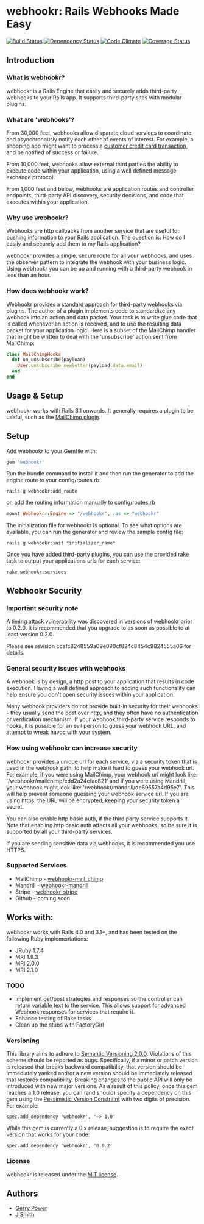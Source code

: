 # webhookr: Rails Webhooks Made Easy
[![Build Status](https://travis-ci.org/zoocasa/webhookr.png?branch=master)](https://travis-ci.org/zoocasa/webhookr)
[![Dependency Status](https://gemnasium.com/zoocasa/webhookr.png)](https://gemnasium.com/zoocasa/webhookr)
[![Code Climate](https://codeclimate.com/github/zoocasa/webhookr.png)](https://codeclimate.com/github/zoocasa/webhookr)
[![Coverage Status](https://coveralls.io/repos/zoocasa/webhookr/badge.png?branch=master)](https://coveralls.io/r/zoocasa/webhookr?branch=master)

## <a name="introduction"></a>Introduction

### What is webhookr?

webhookr is a Rails Engine that easily and securely adds third-party
webhooks to your Rails app. It supports third-party sites with modular
plugins.

### What are 'webhooks'?

From 30,000 feet, webhooks allow disparate cloud services to coordinate and
asynchronously notify each other of events of interest. For example, a shopping app might
want to process a [customer credit card transaction](https://stripe.com/docs/webhooks),
and be notified of success or failure.

From 10,000 feet, webhooks allow external third parties the ability to
execute code within your application, using a well defined message exchange
protocol.

From 1,000 feet and below, webhooks are application routes and controller
endpoints, third-party API discovery, security decisions, and code that
executes within your application.


### Why use webhookr?

Webhooks are http callbacks from another service that are useful for
pushing information to your Rails application. The question is: How do I
easily and securely add them to my Rails application?

webhookr provides a single, secure route for all your webhooks, and uses
the observer pattern to integrate the webhook with your business logic.
Using webhookr you can be up and running with a third-party webhook in less
than an hour.

### How does webhookr work?

Webhookr provides a standard approach for third-party webhooks via plugins. The
author of a plugin implements code to standardize any webhook into an action and
data packet. Your task is to write glue code that is called whenever an action is
received, and to use the resulting data packet for your application logic. Here is
a subset of the MailChimp handler that might be written to deal with the 'unsubscribe'
action sent from MailChimp:

```ruby
class MailChimpHooks
  def on_unsubscribe(payload)
    User.unsubscribe_newletter(payload.data.email)
  end
end
```

## <a name="usage"></a>Usage & Setup

webhookr works with Rails 3.1 onwards. It generally requires a plugin to be
useful, such as the [MailChimp plugin](https://github.com/zoocasa/webhookr-mailchimp).

## Setup

Add webhookr to your Gemfile with:

```ruby
gem 'webhookr'
```

Run the bundle command to install it and then run the generator to
add the engine route to your config/routes.rb:

```console
rails g webhookr:add_route
```

or, add the routing information manually to config/routes.rb

```ruby
mount Webhookr::Engine => "/webhookr", :as => "webhookr"
```

The initialization file for webhookr is optional. To see what
options are available, you can run the generator and review the
sample config file:

```console
rails g webhookr:init *initializer_name*
```

Once you have added third-party plugins, you can use the provided
rake task to output your applications urls for each service:

```console
rake webhookr:services
```

## <a name="security"></a>Webhookr Security

### Important security note

A timing attack vulnerability was discovered in versions of webhookr prior to 0.2.0.
It is recommended that you upgrade to as soon as possible to at least version 0.2.0.

Please see revision ccafc8248559a09e090cf824c8454c9824555a06 for details.

### General security issues with webhooks

A webhook is by design, a http post to your application that results in code execution.
Having a well defined approach to adding such functionality can help ensure you don't open security issues
within your application.

Many webhook providers do not provide built-in security for their
webhooks - they usually send the post over http, and they often have no authentication
or verification mechanism. If your webhook third-party service responds to hooks, it is
possible for an evil person to guess your webhook URL, and attempt to wreak havoc with your system.

### How using webhookr can increase security
webhookr provides a unique url for each service, via a security token that is used in the webhook path, to help make it hard to guess your webhook url.
For example, if you were using MailChimp, your webhook url might look like: '/webhookr/mailchimp/cdd2a24cfac821' and if you were using Mandrill, your
webhook might look like: '/webhookr/mandrill/de69557a4d95e7'. This will help prevent someone guessing your
webhook service url. If you are using https, the URL will be encrypted, keeping your security token a secret.

You can also enable http basic auth, if the third party service supports it. Note that enabling http basic auth
affects all your webhooks, so be sure it is supported by all your third-party services.

If you are sending sensitive data via webhooks, it is recommended you use HTTPS.

### <a name="supported_services"></a>Supported Services

* MailChimp - [webhookr-mail_chimp](https://github.com/zoocasa/webhookr-mailchimp)
* Mandrill - [webhookr-mandrill](https://github.com/gerrypower/webhookr-mandrill)
* Stripe - [webhookr-stripe](https://github.com/gerrypower/webhookr-stripe)
* Github - coming soon

## <a name="works_with"></a>Works with:

webhookr works with Rails 4.0 and 3.1+, and has been tested on the following Ruby
implementations:

* JRuby 1.7.4
* MRI 1.9.3
* MRI 2.0.0
* MRI 2.1.0

### TODO
* Implement get/post strategies and responses so the controller can return variable text to the service.
This allows support for advanced Webhook responses for services that require it.
* Enhance testing of Rake tasks
* Clean up the stubs with FactoryGirl

### Versioning
This library aims to adhere to [Semantic Versioning 2.0.0](http://semver.org/). Violations of this scheme should be reported as
bugs. Specifically, if a minor or patch version is released that breaks backward compatibility, that
version should be immediately yanked and/or a new version should be immediately released that restores
compatibility. Breaking changes to the public API will only be introduced with new major versions. As a
result of this policy, once this gem reaches a 1.0 release, you can (and should) specify a dependency on
this gem using the [Pessimistic Version Constraint](http://docs.rubygems.org/read/chapter/16#page74) with
two digits of precision. For example:

    spec.add_dependency 'webhookr', '~> 1.0'

While this gem is currently a 0.x release, suggestion is to require the exact version that works for your code:

    spec.add_dependency 'webhookr', '0.0.2'

### License

webhookr is released under the [MIT license](http://www.opensource.org/licenses/MIT).

## Authors

* [Gerry Power](https://github.com/gerrypower)
* [J Smith](https://github.com/dark-panda)

